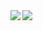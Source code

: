 <a href="https://github.com/anuraghazra/github-readme-stats">
  <img align="left" src="https://github-readme-stats.vercel.app/api?username=sky-joker&theme=monokai&show_icons=true" />
</a>
<a href="https://github.com/anuraghazra/github-readme-stats">
  <img align="left" src="https://github-readme-stats.vercel.app/api/top-langs/?username=sky-joker&theme=monokai" />
</a>
